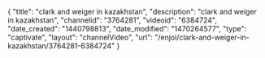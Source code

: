 {
    "title": "clark and weiger in kazakhstan",
    "description": "clark and weiger in kazakhstan",
    "channelid": "3764281",
    "videoid": "6384724",
    "date_created": "1440798813",
    "date_modified": "1470264577",
    "type": "captivate",
    "layout": "channelVideo",
    "url": "\/enjoi\/clark-and-weiger-in-kazakhstan\/3764281-6384724"
}